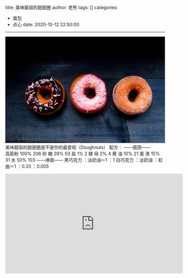 title: 美味靓丽的甜甜圈
author: 老熊
tags: []
categories:
  - 面包
  - 点心
date: 2020-10-12 22:50:00
---
![](/images/pasted-27.jpg)
美味靓丽的甜甜圈是不是你的最爱呢（Doughnuts）
配方：
——面团——                
高筋粉          100%          206
砂   糖          26%           53
盐                1%             2
酵   母          2%            4
黄   油          10%           21
蛋   液          15%           31
水                50%          103
——淋面——
黑巧克力 ：淡奶油＝1 ：1
白巧克力 ：淡奶油 ：紅曲＝1 ：0.33 ：0.005

<iframe width="560" height="315" src="https://www.youtube.com/embed/9Oca39IlgPU" frameborder="0" allow="accelerometer; autoplay; clipboard-write; encrypted-media; gyroscope; picture-in-picture" allowfullscreen></iframe>
